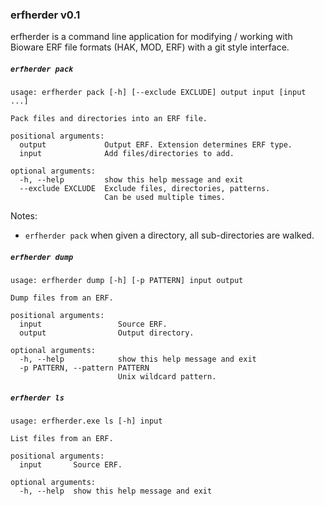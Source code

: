 ### erfherder v0.1

erfherder is a command line application for modifying / working with
Bioware ERF file formats (HAK, MOD, ERF) with a git style interface.

##### `erfherder pack`

```
usage: erfherder pack [-h] [--exclude EXCLUDE] output input [input ...]

Pack files and directories into an ERF file.

positional arguments:
  output             Output ERF. Extension determines ERF type.
  input              Add files/directories to add.

optional arguments:
  -h, --help         show this help message and exit
  --exclude EXCLUDE  Exclude files, directories, patterns.
                     Can be used multiple times.
```

Notes:
* `erfherder pack` when given a directory, all sub-directories are walked.


##### `erfherder dump`

```
usage: erfherder dump [-h] [-p PATTERN] input output

Dump files from an ERF.

positional arguments:
  input                 Source ERF.
  output                Output directory.

optional arguments:
  -h, --help            show this help message and exit
  -p PATTERN, --pattern PATTERN
                        Unix wildcard pattern.
```

##### `erfherder ls`

```
usage: erfherder.exe ls [-h] input

List files from an ERF.

positional arguments:
  input       Source ERF.

optional arguments:
  -h, --help  show this help message and exit
```
